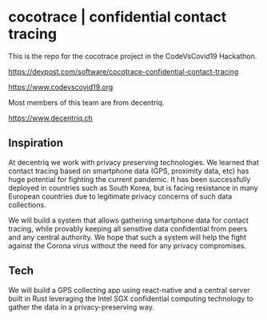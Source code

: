 # cocotrace | confidential contact tracing

This is the repo for the cocotrace project in the CodeVsCovid19 Hackathon. 

https://devpost.com/software/cocotrace-confidential-contact-tracing

https://www.codevscovid19.org

Most members of this team are from decentriq.

https://www.decentriq.ch

## Inspiration
At decentriq we work with privacy preserving technologies. We learned that contact tracing based on smartphone data (GPS, proximity data, etc) has huge potential for fighting the current pandemic. It has been successfully deployed in countries such as South Korea, but is facing resistance in many European countries due to legitimate privacy concerns of such data collections.

We will build a system that allows gathering smartphone data for contact tracing, while provably keeping all sensitive data confidential from peers and any central authority. We hope that such a system will help the fight against the Corona virus without the need for any privacy compromises.

## Tech
We will build a GPS collecting app using react-native and a central server built in Rust leveraging the Intel SGX confidential computing technology to gather the data in a privacy-preserving way.